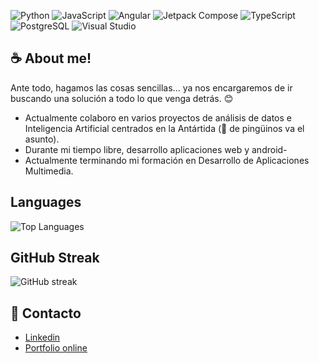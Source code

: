 

![Python](https://img.icons8.com/fluency/48/000000/python.png)
![JavaScript](https://img.icons8.com/fluency/48/000000/javascript.png)
![Angular](https://img.icons8.com/fluency/48/000000/angularjs.png)
![Jetpack Compose](https://img.icons8.com/fluency/48/000000/android.png) <!-- Jetpack Compose -->
![TypeScript](https://img.icons8.com/fluency/48/000000/typescript.png)
![PostgreSQL](https://img.icons8.com/fluency/48/000000/database.png) <!-- Reemplazo -->
![Visual Studio](https://img.icons8.com/fluency/48/000000/visual-studio.png)


## ☕ About me! 

Ante todo, hagamos las cosas sencillas... ya nos encargaremos de ir buscando una solución a todo lo que venga detrás. 😊

- Actualmente colaboro en varios proyectos de análisis de datos e Inteligencia Artificial centrados en la Antártida (🐧 de pingüinos va el asunto). 
- Durante mi tiempo libre, desarrollo aplicaciones web y android-
- Actualmente terminando mi formación en Desarrollo de Aplicaciones Multimedia.

## Languages

![Top Languages](https://github-readme-stats.vercel.app/api/top-langs/?username=fjzamora93&layout=compact&hide=jupyter%20notebook,html,css,ejs,xml,powershell)

## GitHub Streak

![GitHub streak](https://github-readme-streak-stats.herokuapp.com?user=fjzamora93&theme=dark&hide_border=true)


## 📧 Contacto
- [Linkedin]([URL](https://www.linkedin.com/in/fjzamora/))
- [Portfolio online]([URL](https://fjzamora93.github.io/Portfolio/))
